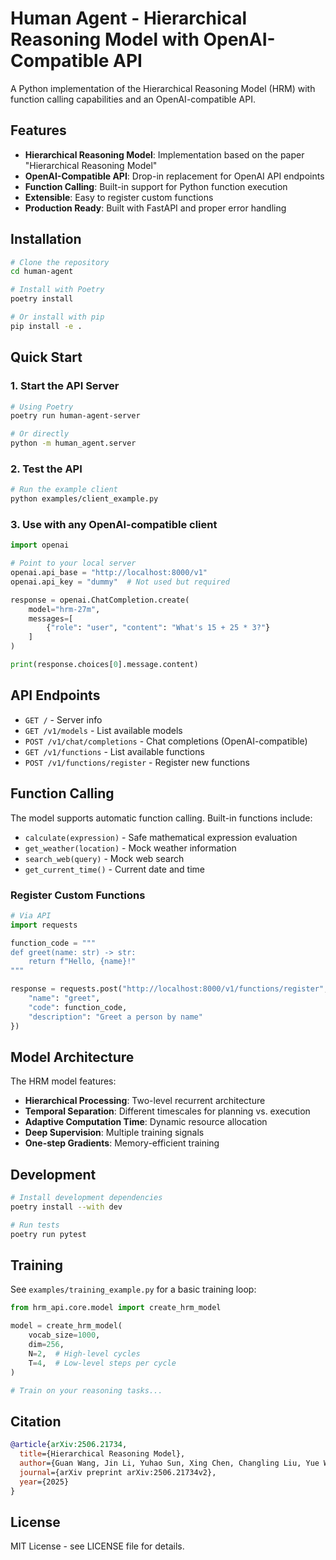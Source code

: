 # Human Agent - Hierarchical Reasoning Model with OpenAI-Compatible API

A Python implementation of the Hierarchical Reasoning Model (HRM) with function calling capabilities and an OpenAI-compatible API.

## Features

- **Hierarchical Reasoning Model**: Implementation based on the paper "Hierarchical Reasoning Model"
- **OpenAI-Compatible API**: Drop-in replacement for OpenAI API endpoints
- **Function Calling**: Built-in support for Python function execution
- **Extensible**: Easy to register custom functions
- **Production Ready**: Built with FastAPI and proper error handling

## Installation

```bash
# Clone the repository
cd human-agent

# Install with Poetry
poetry install

# Or install with pip
pip install -e .
```

## Quick Start

### 1. Start the API Server

```bash
# Using Poetry
poetry run human-agent-server

# Or directly
python -m human_agent.server
```

### 2. Test the API

```bash
# Run the example client
python examples/client_example.py
```

### 3. Use with any OpenAI-compatible client

```python
import openai

# Point to your local server
openai.api_base = "http://localhost:8000/v1"
openai.api_key = "dummy"  # Not used but required

response = openai.ChatCompletion.create(
    model="hrm-27m",
    messages=[
        {"role": "user", "content": "What's 15 + 25 * 3?"}
    ]
)

print(response.choices[0].message.content)
```

## API Endpoints

- `GET /` - Server info
- `GET /v1/models` - List available models
- `POST /v1/chat/completions` - Chat completions (OpenAI-compatible)
- `GET /v1/functions` - List available functions
- `POST /v1/functions/register` - Register new functions

## Function Calling

The model supports automatic function calling. Built-in functions include:

- `calculate(expression)` - Safe mathematical expression evaluation
- `get_weather(location)` - Mock weather information
- `search_web(query)` - Mock web search
- `get_current_time()` - Current date and time

### Register Custom Functions

```python
# Via API
import requests

function_code = """
def greet(name: str) -> str:
    return f"Hello, {name}!"
"""

response = requests.post("http://localhost:8000/v1/functions/register", json={
    "name": "greet",
    "code": function_code,
    "description": "Greet a person by name"
})
```

## Model Architecture

The HRM model features:

- **Hierarchical Processing**: Two-level recurrent architecture
- **Temporal Separation**: Different timescales for planning vs. execution
- **Adaptive Computation Time**: Dynamic resource allocation
- **Deep Supervision**: Multiple training signals
- **One-step Gradients**: Memory-efficient training

## Development

```bash
# Install development dependencies
poetry install --with dev

# Run tests
poetry run pytest
```

## Training

See `examples/training_example.py` for a basic training loop:

```python
from hrm_api.core.model import create_hrm_model

model = create_hrm_model(
    vocab_size=1000,
    dim=256,
    N=2,  # High-level cycles
    T=4,  # Low-level steps per cycle
)

# Train on your reasoning tasks...
```

## Citation

```bibtex
@article{arXiv:2506.21734,
  title={Hierarchical Reasoning Model},
  author={Guan Wang, Jin Li, Yuhao Sun, Xing Chen, Changling Liu, Yue Wu, Meng Lu, Sen Song, Yasin Abbasi Yadkori},
  journal={arXiv preprint arXiv:2506.21734v2},
  year={2025}
}
```

## License

MIT License - see LICENSE file for details.
